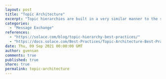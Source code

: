 ```yaml
---
layout: post
title: "Topic Architecture"
excerpt: "Topic hierarchies are built in a very similar manner to the science of taxonomy. Though taxonomy is mostly thought of as the biological classifications and subclassifications of living entities, the principals can be applied to any large data set. The main outcome is the ability to have a large berth of data and the ability to simply and logically drill down to the exact element for which you have an interest. This is achieved through taxonomy rank, where a species is described through a series of increasingly specific set of levels or ranks."
categories:
  - "Message Exchange"
references:
  - "https://solace.com/blog/topic-hierarchy-best-practices/"
  - "https://docs.solace.com/Best-Practices/Topic-Architecture-Best-Practices.htm"
date: Thu, 09 Sep 2021 00:00:00 GMT
author: gvensan
comments: true
published: true
share: true
permalink: topic-architecture
---
```

